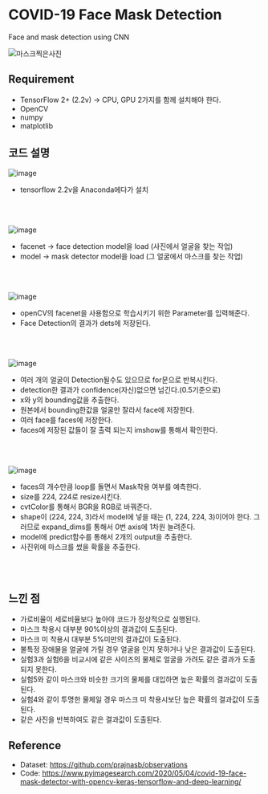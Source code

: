 # COVID-19 Face Mask Detection

Face and mask detection using CNN

![마스크찍은사진](https://user-images.githubusercontent.com/88662101/230330671-a13f9fc8-a168-408f-851f-b8bbb62b8bc7.jpg)

## Requirement

- TensorFlow 2+ (2.2v) -> CPU, GPU 2가지를 함께 설치해야 한다.
- OpenCV
- numpy
- matplotlib

## 코드 설명
![image](https://user-images.githubusercontent.com/88662101/230339435-e2c3a85c-832e-4ae4-83e8-980f94763acd.png)
- tensorflow 2.2v을 Anaconda에다가 설치
<br>
<br>

![image](https://user-images.githubusercontent.com/88662101/230339809-04628efe-2066-42bb-8992-dfb8467e5a11.png)
- facenet -> face detection model을 load (사진에서 얼굴을 찾는 작업)
- model -> mask detector model을 load (그 얼굴에서 마스크를 찾는 작업)
<br>
<br>

![image](https://user-images.githubusercontent.com/88662101/230340043-28a654d2-2ba1-4e60-8b83-45beba2af360.png)
- openCV의 facenet을 사용함으로 학습시키기 위한 Parameter를 입력해준다.
- Face Detection의 결과가 dets에 저장된다.
<br>
<br>

![image](https://user-images.githubusercontent.com/88662101/230340203-ff6648c9-c0e5-4485-9545-24141eae66b2.png)
- 여러 개의 얼굴이 Detection될수도 있으므로 for문으로 반복시킨다.
- detection한 결과가 confidence(자신)없으면 넘긴다.(0.5기준으로)
- x와 y의 bounding값을 추출한다.
- 원본에서 bounding한값을 얼굴만 잘라서 face에 저장한다.
- 여러 face를 faces에 저장한다.
- faces에 저장된 값들이 잘 출력 되는지 imshow를 통해서 확인한다.
<br>
<br>

![image](https://user-images.githubusercontent.com/88662101/230340382-fa7cdeb8-2e9d-4794-bd13-4065fe516417.png)
- faces의 개수만큼 loop를 돌면서 Mask착용 여부를 예측한다.
- size를 224, 224로 resize시킨다.
- cvtColor를 통해서 BGR을 RGB로 바꿔준다.
- shape이 (224, 224, 3)라서 model에 넣을 때는 (1, 224, 224, 3)이어야 한다. 그러므로 expand_dims를 통해서 0번 axis에 1차원 늘려준다.
- model에 predict함수를 통해서 2개의 output을 추출한다.
- 사진위에 마스크를 썼을 확률을 추출한다.
<br>
<br>

## 느낀 점
- 가로비율이 세로비율보다 높아야 코드가 정상적으로 실행된다.
- 마스크 착용시 대부분 90%이상의 결과값이 도출된다.
- 마스크 미 착용시 대부분 5%미만의 결과값이 도출된다.
- 불특정 장애물을 얼굴에 가릴 경우 얼굴을 인지 못하거나 낮은 결과값이 도출된다.
- 실험3과 실험6을 비교시에 같은 사이즈의 물체로 얼굴을 가려도 같은 결과가 도출되지 못한다.
- 실험5와 같이 마스크와 비슷한 크기의 물체를 대입하면 높은 확률의 결과값이 도출된다.
- 실험4와 같이 투명한 물체일 경우 마스크 미 착용시보단 높은 확률의 결과값이 도출된다.
- 같은 사진을 반복하여도 같은 결과값이 도출된다.



## Reference
- Dataset: https://github.com/prajnasb/observations
- Code: https://www.pyimagesearch.com/2020/05/04/covid-19-face-mask-detector-with-opencv-keras-tensorflow-and-deep-learning/
